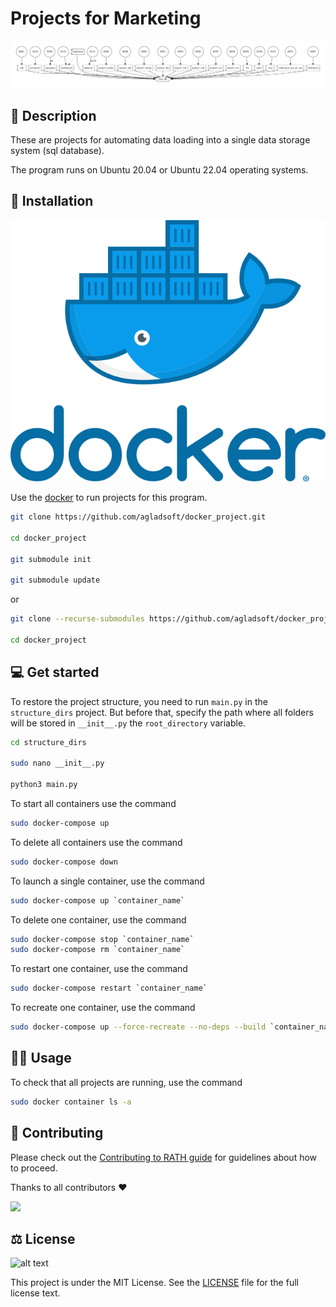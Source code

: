 # Projects for Marketing

![docker-compose.png](docker-compose.png)

## 📡 Description

These are projects for automating data loading into a single data storage system (sql database). 

The program runs on Ubuntu 20.04 or Ubuntu 22.04 operating systems.

## 📜 Installation

![docker-image.png](docker-image.png)

Use the [docker](https://www.digitalocean.com/community/tutorials/how-to-install-and-use-docker-compose-on-ubuntu-20-04) to run projects for this program.


```sh
git clone https://github.com/agladsoft/docker_project.git

cd docker_project

git submodule init

git submodule update
```

or

```sh
git clone --recurse-submodules https://github.com/agladsoft/docker_project.git

cd docker_project
```

## 💻 Get started

To restore the project structure, you need to run `main.py` in the `structure_dirs` project. But before that, specify the path where all folders will be stored in `__init__.py` the `root_directory` variable.

```sh
cd structure_dirs

sudo nano __init__.py

python3 main.py
```

To start all containers use the command

```sh
sudo docker-compose up
```

To delete all containers use the command

```sh
sudo docker-compose down
```

To launch a single container, use the command

```sh
sudo docker-compose up `container_name`
```

To delete one container, use the command

```sh
sudo docker-compose stop `container_name`
sudo docker-compose rm `container_name`
```

To restart one container, use the command

```sh
sudo docker-compose restart `container_name`
```

To recreate one container, use the command

```sh
sudo docker-compose up --force-recreate --no-deps --build `container_name`
```

## 🙇‍♂️ Usage

To check that all projects are running, use the command

```sh
sudo docker container ls -a
```

## 👋 Contributing

Please check out the [Contributing to RATH guide](https://docs.kanaries.net/community/contribution-guide)
for guidelines about how to proceed.

Thanks to all contributors :heart:

<a href="https://github.com/agladsoft/docker_project/graphs/contributors">
  <img src="https://contrib.rocks/image?repo=agladsoft/docker_project" />
</a>

## ⚖️ License
![alt text](https://seeklogo.com/images/M/MIT-logo-73A348B3DB-seeklogo.com.png)

This project is under the MIT License. See the [LICENSE](https://github.com/gogs/gogs/blob/main/LICENSE) file for the full license text.